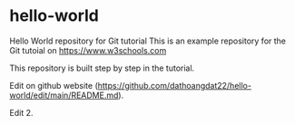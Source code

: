 # hello-world
Hello World repository for Git tutorial
This is an example repository for the Git tutoial on https://www.w3schools.com

This repository is built step by step in the tutorial.

Edit on github website (https://github.com/dathoangdat22/hello-world/edit/main/README.md).

Edit 2.
